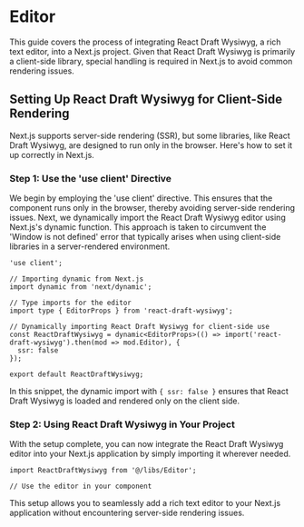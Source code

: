 # Editor

This guide covers the process of integrating React Draft Wysiwyg, a rich text editor, into a Next.js project. Given that React Draft Wysiwyg is primarily a client-side library, special handling is required in Next.js to avoid common rendering issues.

## Setting Up React Draft Wysiwyg for Client-Side Rendering

Next.js supports server-side rendering (SSR), but some libraries, like React Draft Wysiwyg, are designed to run only in the browser. Here's how to set it up correctly in Next.js.

### Step 1: Use the 'use client' Directive

We begin by employing the 'use client' directive. This ensures that the component runs only in the browser, thereby avoiding server-side rendering issues. Next, we dynamically import the React Draft Wysiwyg editor using Next.js's dynamic function. This approach is taken to circumvent the 'Window is not defined' error that typically arises when using client-side libraries in a server-rendered environment.

```tsx
'use client';

// Importing dynamic from Next.js
import dynamic from 'next/dynamic';

// Type imports for the editor
import type { EditorProps } from 'react-draft-wysiwyg';

// Dynamically importing React Draft Wysiwyg for client-side use
const ReactDraftWysiwyg = dynamic<EditorProps>(() => import('react-draft-wysiwyg').then(mod => mod.Editor), {
  ssr: false
});

export default ReactDraftWysiwyg;
```

In this snippet, the dynamic import with `{ ssr: false }` ensures that React Draft Wysiwyg is loaded and rendered only on the client side.

### Step 2: Using React Draft Wysiwyg in Your Project

With the setup complete, you can now integrate the React Draft Wysiwyg editor into your Next.js application by simply importing it wherever needed.

```tsx
import ReactDraftWysiwyg from '@/libs/Editor';

// Use the editor in your component
```

This setup allows you to seamlessly add a rich text editor to your Next.js application without encountering server-side rendering issues.
